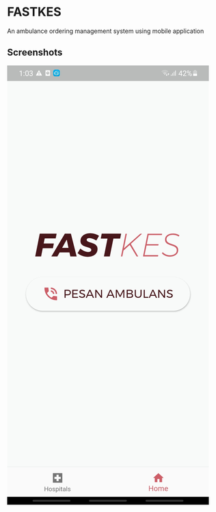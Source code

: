 # FASTKES
An ambulance ordering management system using mobile application


## Screenshots
<img src="https://github.com/sanditya12/fastkes/blob/main/screenshots/1.jpg">
